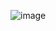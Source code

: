 
![image](https://github.com/JaimeVillalbaO/TinDog-Bootstrap-Advance-Day-58/assets/152451848/cb96eca1-08c1-4f5d-9dfd-54e0c60e7c03)
